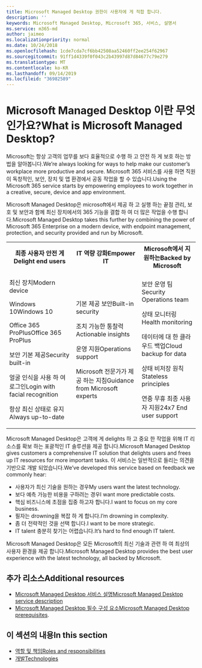 ```yaml
---
title: Microsoft Managed Desktop 권한이 사용자에 게 적합 합니다.
description: ''
keywords: Microsoft Managed Desktop, Microsoft 365, 서비스, 설명서
ms.service: m365-md
author: jaimeo
ms.localizationpriority: normal
ms.date: 10/24/2018
ms.openlocfilehash: 1cde7cda7cf6bb42508aa52460ff2ee254f62967
ms.sourcegitcommit: 91ff1d4339f0f043c2b43997d87d84677c79e279
ms.translationtype: MT
ms.contentlocale: ko-KR
ms.lasthandoff: 09/14/2019
ms.locfileid: "36982589"
---
```

# <a name="what-is-microsoft-managed-desktop"></a><span data-ttu-id="9881b-103">Microsoft Managed Desktop 이란 무엇 인가요?</span><span class="sxs-lookup"><span data-stu-id="9881b-103">What is Microsoft Managed Desktop?</span></span>

<!--from Overview-->

<span data-ttu-id="9881b-104">Microsoft는 항상 고객의 업무를 보다 효율적으로 수행 하 고 안전 하 게 보호 하는 방법을 알아봅니다.</span><span class="sxs-lookup"><span data-stu-id="9881b-104">We’re always looking for ways to help make our customer’s workplace more productive and secure.</span></span> <span data-ttu-id="9881b-105">Microsoft 365 서비스를 사용 하면 직원이 독창적인, 보안, 장치 및 앱 환경에서 공동 작업을 할 수 있습니다.</span><span class="sxs-lookup"><span data-stu-id="9881b-105">Using the Microsoft 365 service starts by empowering employees to work together in a creative, secure, device and app environment.</span></span>

<span data-ttu-id="9881b-106">Microsoft Managed Desktop은 microsoft에서 제공 하 고 실행 하는 끝점 관리, 보호 및 보안과 함께 최신 장치에서의 365 기능을 결합 하 여 더 많은 작업을 수행 합니다.</span><span class="sxs-lookup"><span data-stu-id="9881b-106">Microsoft Managed Desktop takes this further by combining the power of Microsoft 365 Enterprise on a modern device, with endpoint management, protection, and security provided and run by Microsoft.</span></span>


<table>
<tr><th><span data-ttu-id="9881b-107">최종 사용자 안전 게</span><span class="sxs-lookup"><span data-stu-id="9881b-107">Delight end users</span></span></th><th><span data-ttu-id="9881b-108">IT 역량 강화</span><span class="sxs-lookup"><span data-stu-id="9881b-108">Empower IT</span></span></th><th><span data-ttu-id="9881b-109">Microsoft에서 지 원하는</span><span class="sxs-lookup"><span data-stu-id="9881b-109">Backed by Microsoft</span></span></th></tr>
<tr><td><p><span data-ttu-id="9881b-110">최신 장치</span><span class="sxs-lookup"><span data-stu-id="9881b-110">Modern device</span></span></p><p><span data-ttu-id="9881b-111">Windows 10</span><span class="sxs-lookup"><span data-stu-id="9881b-111">Windows 10</span></span></p><p><span data-ttu-id="9881b-112">Office 365 ProPlus</span><span class="sxs-lookup"><span data-stu-id="9881b-112">Office 365 ProPlus</span></span></p><p><span data-ttu-id="9881b-113">보안 기본 제공</span><span class="sxs-lookup"><span data-stu-id="9881b-113">Security built-in</span></span></p><p><span data-ttu-id="9881b-114">얼굴 인식을 사용 하 여 로그인</span><span class="sxs-lookup"><span data-stu-id="9881b-114">Login with facial recognition</span></span></p><p><span data-ttu-id="9881b-115">항상 최신 상태로 유지</span><span class="sxs-lookup"><span data-stu-id="9881b-115">Always up-to-date</span></span></p></td><td><p><span data-ttu-id="9881b-116">기본 제공 보안</span><span class="sxs-lookup"><span data-stu-id="9881b-116">Built-in security</span></span></p><p><span data-ttu-id="9881b-117">조치 가능한 통찰력</span><span class="sxs-lookup"><span data-stu-id="9881b-117">Actionable insights</span></span></p><p><span data-ttu-id="9881b-118">운영 지원</span><span class="sxs-lookup"><span data-stu-id="9881b-118">Operations support</span></span></p><p><span data-ttu-id="9881b-119">Microsoft 전문가가 제공 하는 지침</span><span class="sxs-lookup"><span data-stu-id="9881b-119">Guidance from Microsoft experts</span></span></p></td><td><p><span data-ttu-id="9881b-120">보안 운영 팀</span><span class="sxs-lookup"><span data-stu-id="9881b-120">Security Operations team</span></span></p><p><span data-ttu-id="9881b-121">상태 모니터링</span><span class="sxs-lookup"><span data-stu-id="9881b-121">Health monitoring</span></span></p><p><span data-ttu-id="9881b-122">데이터에 대 한 클라우드 백업</span><span class="sxs-lookup"><span data-stu-id="9881b-122">Cloud backup for data</span></span></p><p><span data-ttu-id="9881b-123">상태 비저장 원칙</span><span class="sxs-lookup"><span data-stu-id="9881b-123">Stateless principles</span></span></p><p><span data-ttu-id="9881b-124">연중 무휴 최종 사용자 지원</span><span class="sxs-lookup"><span data-stu-id="9881b-124">24x7 End user support</span></span></p></td></tr>
</table>

<span data-ttu-id="9881b-125">Microsoft Managed Desktop은 고객에 게 delights 하 고 중요 한 작업을 위해 IT 리소스를 확보 하는 포괄적인 IT 솔루션을 제공 합니다.</span><span class="sxs-lookup"><span data-stu-id="9881b-125">Microsoft Managed Desktop gives customers a comprehensive IT solution that delights users and frees up IT resources for more important tasks.</span></span> <span data-ttu-id="9881b-126">이 서비스는 일반적으로 들리는 의견을 기반으로 개발 되었습니다.</span><span class="sxs-lookup"><span data-stu-id="9881b-126">We’ve developed this service based on feedback we commonly hear:</span></span>
- <span data-ttu-id="9881b-127">사용자가 최신 기술을 원하는 경우</span><span class="sxs-lookup"><span data-stu-id="9881b-127">My users want the latest technology.</span></span>
- <span data-ttu-id="9881b-128">보다 예측 가능한 비용을 구하려는 경우</span><span class="sxs-lookup"><span data-stu-id="9881b-128">I want more predictable costs.</span></span>
- <span data-ttu-id="9881b-129">핵심 비즈니스에 초점을 집중 하고자 합니다.</span><span class="sxs-lookup"><span data-stu-id="9881b-129">I want to focus on my core business.</span></span> 
- <span data-ttu-id="9881b-130">필자는 drowning을 복잡 하 게 합니다.</span><span class="sxs-lookup"><span data-stu-id="9881b-130">I’m drowning in complexity.</span></span> 
- <span data-ttu-id="9881b-131">좀 더 전략적인 것을 선택 합니다.</span><span class="sxs-lookup"><span data-stu-id="9881b-131">I want to be more strategic.</span></span> 
- <span data-ttu-id="9881b-132">IT talent 충분히 찾기는 어렵습니다.</span><span class="sxs-lookup"><span data-stu-id="9881b-132">It’s hard to find enough IT talent.</span></span>  

<span data-ttu-id="9881b-133">Microsoft Managed Desktop은 모든 Microsoft의 최신 기술과 관련 하 여 최상의 사용자 환경을 제공 합니다.</span><span class="sxs-lookup"><span data-stu-id="9881b-133">Microsoft Managed Desktop provides the best user experience with the latest technology, all backed by Microsoft.</span></span> 

## <a name="additional-resources"></a><span data-ttu-id="9881b-134">추가 리소스</span><span class="sxs-lookup"><span data-stu-id="9881b-134">Additional resources</span></span>
- [<span data-ttu-id="9881b-135">Microsoft Managed Desktop 서비스 설명</span><span class="sxs-lookup"><span data-stu-id="9881b-135">Microsoft Managed Desktop service description</span></span>](../service-description/index.md)
- <span data-ttu-id="9881b-136">[Microsoft Managed Desktop 필수 구성 요소](../get-ready/prerequisites.md)</span><span class="sxs-lookup"><span data-stu-id="9881b-136">[Microsoft Managed Desktop prerequisites](../get-ready/prerequisites.md).</span></span>

<!--When you enroll in Microsoft Managed Desktop, Microsoft provides you with devices that are configured to join your Azure Active Directory tenant. Windows 10, Office 365, and some apps and features associated with [Microsoft 365 Enterprise E5](https://www.microsoft.com/en-us/microsoft-365/compare-all-microsoft-365-plans) are installed (by Microsoft) on your devices. When your employees who are using these devices need help, they contact Microsoft Managed Desktop support (provided by Microsoft) through a custom chat app.--> 

<!--With Microsoft Managed Desktop, you get **software as a service** (Microsoft 365 E5), **Device as a service** (Microsoft Surface devices ready to use), and **IT support as a service** (Help desk and more).--> 
 
## <a name="in-this-section"></a><span data-ttu-id="9881b-137">이 섹션의 내용</span><span class="sxs-lookup"><span data-stu-id="9881b-137">In this section</span></span>
- [<span data-ttu-id="9881b-138">역할 및 책임</span><span class="sxs-lookup"><span data-stu-id="9881b-138">Roles and responsibilities</span></span>](roles-and-responsibilities.md)
- [<span data-ttu-id="9881b-139">개발</span><span class="sxs-lookup"><span data-stu-id="9881b-139">Technologies</span></span>](technologies.md)
